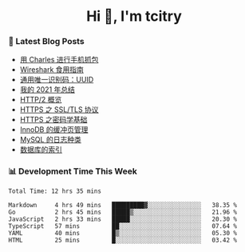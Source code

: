 <h1 align="center">Hi 👋, I'm tcitry</h1>

### 📝 Latest Blog Posts

<!-- BLOG-POST-LIST:START -->
- [用 Charles 进行手机抓包](https://yindongliang.com/posts/use-charles-capture-package-on-mobile/)
- [Wireshark 食用指南](https://yindongliang.com/posts/wireshark-usage/)
- [通用唯一识别码：UUID](https://yindongliang.com/posts/intro-uuid/)
- [我的 2021 年总结](https://yindongliang.com/posts/review-2021/)
- [HTTP/2 概览](https://yindongliang.com/posts/http2-101/)
- [HTTPS 之 SSL/TLS 协议](https://yindongliang.com/posts/https-ssl-tls-protocol/)
- [HTTPS 之密码学基础](https://yindongliang.com/posts/https-algorithems/)
- [InnoDB 的缓冲页管理](https://yindongliang.com/posts/innodb-memory-management/)
- [MySQL 的日志种类](https://yindongliang.com/posts/mysql-log/)
- [数据库的索引](https://yindongliang.com/posts/db-index/)
<!-- BLOG-POST-LIST:END -->

### 📊 Development Time This Week

<!--START_SECTION:waka-->

```text
Total Time: 12 hrs 35 mins

Markdown     4 hrs 49 mins   █████████▓░░░░░░░░░░░░░░░   38.35 %
Go           2 hrs 45 mins   █████▒░░░░░░░░░░░░░░░░░░░   21.96 %
JavaScript   2 hrs 33 mins   █████░░░░░░░░░░░░░░░░░░░░   20.30 %
TypeScript   57 mins         ██░░░░░░░░░░░░░░░░░░░░░░░   07.64 %
YAML         40 mins         █▒░░░░░░░░░░░░░░░░░░░░░░░   05.30 %
HTML         25 mins         █░░░░░░░░░░░░░░░░░░░░░░░░   03.42 %
```

<!--END_SECTION:waka-->
